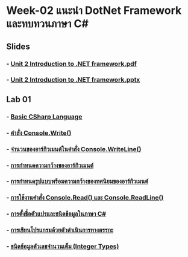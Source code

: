 # Week-02 แนะนำ DotNet Framework และทบทวนภาษา C\#

## Slides
### - [Unit 2 Introduction to .NET framework.pdf](./Slides/Unit%202%20Introduction%20to%20.NET%20framework.pdf)
### - [Unit 2 Introduction to .NET framework.pptx](./Slides/Unit%202%20Introduction%20to%20.NET%20framework.pptx)

## Lab 01

### - [Basic CSharp Language](./Lab-01-part-1.md)
### - [ คำสั่ง Console.Write()](./Lab-01-part-2-3.md)
### - [จำนวนของอาร์กิวเมนต์ในคำสั่ง Console.WriteLine()](./Lab-01-part-4.md)
### - [การกำหนดความกว้างของอาร์กิวเมนต์](./Lab-01-part-5-7.md)
### - [การกำหนดรูปแบบพร้อมความกว้างของทศนิยมของอาร์กิวเมนต์](./Lab-01-part-8.md)
### - [การใช้งานคำสั่ง Console.Read() และ Console.ReadLine()](./Lab-01-part-9-12.md)
### - [การตั้งชื่อตัวแปรและชนิดข้อมูลในภาษา C\#](./Lab-01-part-13.md)
### - [การเขียนโปรแกรมด้วยตัวดำเนินการทางตรรกะ](./Lab-01-part-14.md)
### - [ชนิดข้อมูลตัวเลขจำนวนเต็ม (Integer Types)](./Lab-01-part-15.md)






